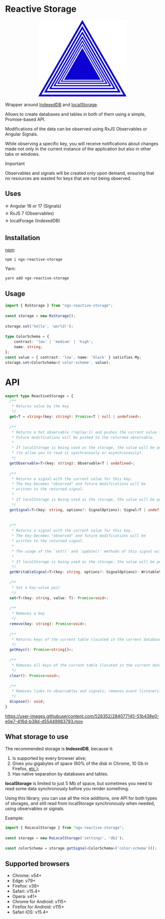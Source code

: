 Reactive Storage
===============
<p align="center"><img src="./logo.svg" height="250px"></p>


Wrapper around [IndexedDB](https://developer.mozilla.org/en-US/docs/Web/API/IndexedDB_API) and [localStorage](https://developer.mozilla.org/en-US/docs/Web/API/Window/localStorage).  

Allows to create databases and tables in both of them using a simple, Promise-based API.  

Modifications of the data can be observed using RxJS Observables or Angular Signals.

While observing a specific key, you will receive notifications about changes made not only in the current instance of the application but also in other tabs or windows.

> [!IMPORTANT]  
> Observables and signals will be created only upon demand, ensuring that no resources are wasted for keys that are not being observed.

## Uses
✳️ Angular 16 or 17 (Signals)  
✳️ RxJS 7 (Observables)  
✳️ localForage (IndexedDB)  

## Installation

[npm](https://www.npmjs.com/package/ngx-reactive-storage):  
```bash
npm i ngx-reactive-storage
```

Yarn:  
```bash
yarn add ngx-reactive-storage
```

## Usage

```ts
import { RxStorage } from "ngx-reactive-storage";

const storage = new RxStorage();

storage.set('hello', 'world!');

type ColorSchema = {
	contrast: 'low' | 'medium' | 'high';
	name: string;
};
const value = { contrast: 'low', name: 'black' } satisfies My;
storage.set<ColorSchema>('color-scheme', value);
```


API
===
```ts
export type ReactiveStorage = {
  /**
   * Returns value by the key
   */
  get<T = string>(key: string): Promise<T | null | undefined>;

  /**
   * Returns a hot observable (replay:1) and pushes the current value for this key.
   * Future modifications will be pushed to the returned observable.
   *
   * If localStorage is being used as the storage, the value will be pushed synchronously
   * (to allow you to read it synchronously or asynchronously).
   */
  getObservable<T>(key: string): Observable<T | undefined>;

  /**
   * Returns a signal with the current value for this key.
   * The key becomes "observed" and future modifications will be
   * written to the returned signal.
   *
   * If localStorage is being used as the storage, the value will be pushed synchronously.
   */
  getSignal<T>(key: string, options?: SignalOptions): Signal<T | undefined>;


  /**
   * Returns a signal with the current value for this key.
   * The key becomes "observed" and future modifications will be
   * written to the returned signal.
   *
   * The usage of the `set()` and `update()` methods of this signal will also update the storage key.
   *
   * If localStorage is being used as the storage, the value will be pushed synchronously.
   */
  getWritableSignal<T>(key: string, options?: SignalOptions): WritableSignal<T | undefined>;

  /**
   * Set a key-value pair
   */
  set<T>(key: string, value: T): Promise<void>;

  /**
   * Removes a key
   */
  remove(key: string): Promise<void>;

  /**
   * Returns keys of the current table (located in the current database).
   */
  getKeys(): Promise<string[]>;

  /**
   * Removes all keys of the current table (located in the current database).
   */
  clear(): Promise<void>;

  /**
   * Removes links to observables and signals; removes event listeners.
   */
  dispose(): void;
}
```

https://user-images.githubusercontent.com/526352/284077145-51b438e0-e0e7-416d-b38d-d55449983793.mov


## What storage to use
The recommended storage is **IndexedDB**, because it:  
1. Is supported by every browser alive;
2. Gives you gigabytes of space (60% of the disk in Chrome, 10 Gb in Firefox, [etc.](https://developer.mozilla.org/en-US/docs/Web/API/Storage_API/Storage_quotas_and_eviction_criteria#other_web_technologies));
3. Has native separation by databases and tables.

**localStorage** is limited to just 5 Mb of space, but sometimes you need to read some data synchronously before you render something.  

Using this library, you can use all the nice additions, one API for both types of storages, and still read from localStorage synchronously when needed, using observables or signals.  

Example:
```ts
import { RxLocalStorage } from "ngx-reactive-storage";

const storage = new RxLocalStorage('settings', 'db1');

const colorSchema = storage.getSignal<ColorSchema>('color-schema')();

```

## Supported browsers
* Chrome: v54+
* Edge: v79+
* Firefox: v38+
* Safari: v15.4+
* Opera: v41+
* Chrome for Android: v115+
* Firefox for Android: v115+
* Safari iOS: v15.4+
